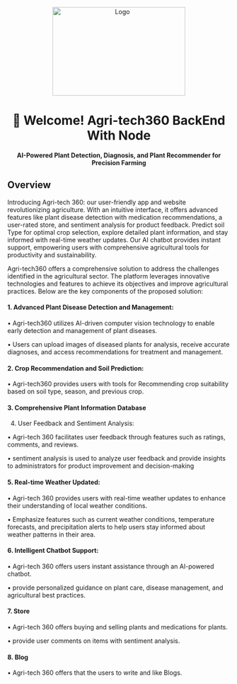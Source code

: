 <br />
<div align="center">
  <a href="https://github.com/othneildrew/Best-README-Template">
    <img src="https://github.com/shadymohamed532001/SmartSoil/assets/126605393/ab959f5b-b246-4af1-ac7f-4422b0ea48d9" alt="Logo" width="300" height="200">
  </a>  
  
# 👋 Welcome! Agri-tech360 BackEnd With Node

<b>AI-Powered Plant Detection, Diagnosis, and Plant Recommender for Precision Farming 
</b>
</div>

## Overview

Introducing Agri-tech 360: our user-friendly app and website revolutionizing agriculture. With an intuitive interface, it offers advanced features like plant disease detection with medication recommendations, a user-rated store, and sentiment analysis for product feedback. Predict soil Type for optimal crop selection, explore detailed plant information, and stay informed with real-time weather updates. Our AI chatbot provides instant support, empowering users with comprehensive agricultural tools for productivity and sustainability.

Agri-tech360 offers a comprehensive solution to address the challenges identified in the agricultural sector. The platform leverages innovative technologies and features to achieve its objectives and improve agricultural practices. Below are the key components of the proposed solution:

#### 1.	Advanced Plant Disease Detection and Management:

•	Agri-tech360 utilizes AI-driven computer vision technology to enable early detection and management of plant diseases.

•	Users can upload images of diseased plants for analysis, receive accurate diagnoses, and access recommendations for treatment and management.

#### 2.	Crop Recommendation and Soil Prediction:

•	Agri-tech360 provides users with tools for Recommending crop suitability based on soil type, season, and previous crop.

#### 3.	Comprehensive Plant Information Database

4.	User Feedback and Sentiment Analysis:

•	Agri-tech 360 facilitates user feedback through features such as ratings, comments, and reviews.

•	sentiment analysis is used to analyze user feedback and provide insights to administrators for product improvement and decision-making

#### 5.	Real-time Weather Updated:

•	Agri-tech 360 provides users with real-time weather updates to enhance their understanding of local weather conditions.

•	Emphasize features such as current weather conditions, temperature forecasts, and precipitation alerts to help users stay informed about weather patterns in their area.

#### 6.	Intelligent Chatbot Support:

•	Agri-tech 360 offers users instant assistance through an AI-powered chatbot.

•	provide personalized guidance on plant care, disease management, and agricultural best practices.

#### 7. Store

•	Agri-tech 360 offers buying and selling plants and medications for plants.

•	provide user comments on items with sentiment analysis.

#### 8. Blog

•	Agri-tech 360 offers that the users to write and like Blogs.


